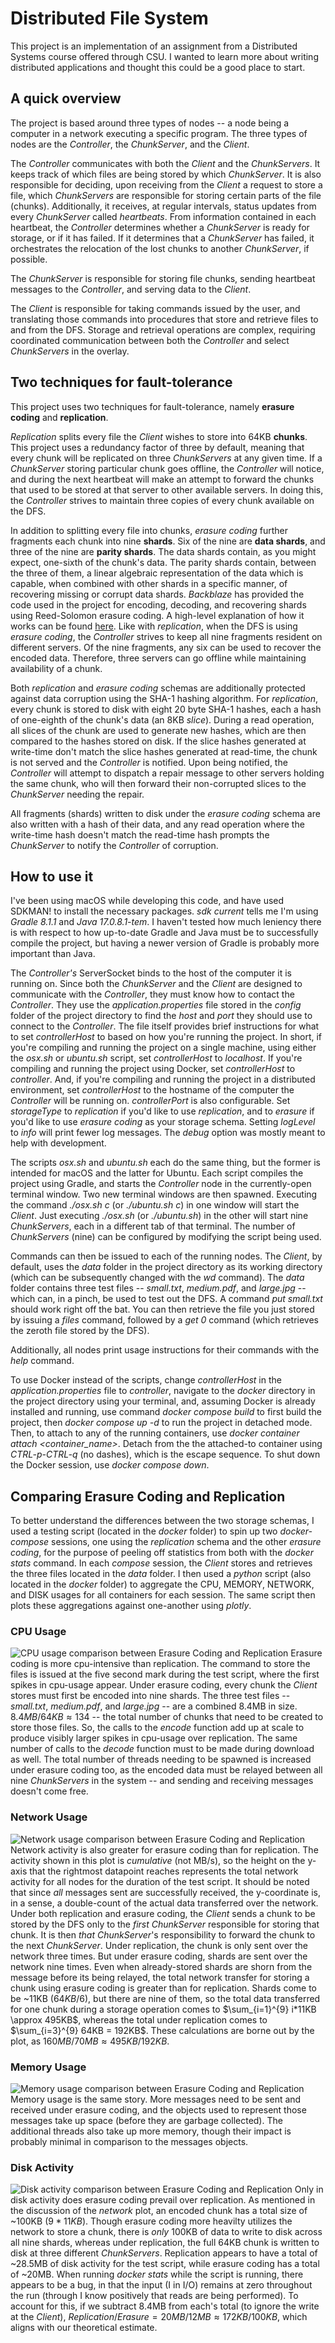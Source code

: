 # Distributed File System
This project is an implementation of an assignment from a Distributed Systems course offered through CSU. I wanted to learn more about writing distributed applications and thought this could be a good place to start.

## A quick overview
The project is based around three types of nodes -- a node being a computer in a network executing a specific program. The three types of nodes are the *Controller*, the *ChunkServer*, and the *Client*.

The *Controller* communicates with both the *Client* and the *ChunkServers*. It keeps track of which files are being stored by which *ChunkServer*. It is also responsible for deciding, upon receiving from the *Client* a request to store a file, which *ChunkServers* are responsible for storing certain parts of the file (chunks). Additionally, it receives, at regular intervals, status updates from every *ChunkServer* called *heartbeats*. From information contained in each heartbeat, the *Controller* determines whether a *ChunkServer* is ready for storage, or if it has failed. If it determines that a *ChunkServer* has failed, it orchestrates the relocation of the lost chunks to another *ChunkServer*, if possible.

The *ChunkServer* is responsible for storing file chunks, sending heartbeat messages to the *Controller*, and serving data to the *Client*.

The *Client* is responsible for taking commands issued by the user, and translating those commands into procedures that store and retrieve files to and from the DFS. Storage and retrieval operations are complex, requiring coordinated communication between both the *Controller* and select *ChunkServers* in the overlay.

## Two techniques for fault-tolerance
This project uses two techniques for fault-tolerance, namely **erasure coding** and **replication**.

*Replication* splits every file the *Client* wishes to store into 64KB **chunks**. This project uses a redundancy factor of three by default, meaning that every chunk will be replicated on three *ChunkServers* at any given time. If a *ChunkServer* storing particular chunk goes offline, the *Controller* will notice, and during the next heartbeat will make an attempt to forward the chunks that used to be stored at that server to other available servers. In doing this, the *Controller* strives to maintain three copies of every chunk available on the DFS.

In addition to splitting every file into chunks, *erasure coding* further fragments each chunk into nine **shards**. Six of the nine are **data shards**, and three of the nine are **parity shards**. The data shards contain, as you might expect, one-sixth of the chunk's data. The parity shards contain, between the three of them, a linear algebraic representation of the data which is capable, when combined with other shards in a specific manner, of recovering missing or corrupt data shards. *Backblaze* has provided the code used in the project for encoding, decoding, and recovering shards using Reed-Solomon erasure coding. A high-level explanation of how it works can be found [here](https://www.backblaze.com/blog/reed-solomon/). Like with *replication*, when the DFS is using *erasure coding*, the *Controller* strives to keep all nine fragments resident on different servers. Of the nine fragments, any six can be used to recover the encoded data. Therefore, three servers can go offline while maintaining availability of a chunk.

Both *replication* and *erasure coding* schemas are additionally protected against data corruption using the SHA-1 hashing algorithm. For *replication*, every chunk is stored to disk with eight 20 byte SHA-1 hashes, each a hash of one-eighth of the chunk's data (an 8KB *slice*). During a read operation, all slices of the chunk are used to generate new hashes, which are then compared to the hashes stored on disk. If the slice hashes generated at write-time don't match the slice hashes generated at read-time, the chunk is not served and the *Controller* is notified. Upon being notified, the *Controller* will attempt to dispatch a repair message to other servers holding the same chunk, who will then forward their non-corrupted slices to the *ChunkServer* needing the repair.

All fragments (shards) written to disk under the *erasure coding* schema are also written with a hash of their data, and any read operation where the write-time hash doesn't match the read-time hash prompts the *ChunkServer* to notify the *Controller* of corruption.

## How to use it
I've been using macOS while developing this code, and have used SDKMAN! to install the necessary packages. *sdk current* tells me I'm using *Gradle 8.1.1* and *Java 17.0.8.1-tem*. I haven't tested how much leniency there is with respect to how up-to-date Gradle and Java must be to successfully compile the project, but having a newer version of Gradle is probably more important than Java. 

The *Controller's* ServerSocket binds to the host of the computer it is running on. Since both the *ChunkServer* and the *Client* are designed to communicate with the *Controller*, they must know how to contact the *Controller*. They use the *application.properties* file stored in the *config* folder of the project directory to find the *host* and *port* they should use to connect to the *Controller*. The file itself provides brief instructions for what to set *controllerHost* to based on how you're running the project. In short, if you're compiling and running the project on a single machine, using either the *osx.sh* or *ubuntu.sh* script, set *controllerHost* to *localhost*. If you're compiling and running the project using Docker, set *controllerHost* to *controller*. And, if you're compiling and running the project in a distributed environment, set *controllerHost* to the hostname of the computer the *Controller* will be running on. *controllerPort* is also configurable. Set *storageType* to *replication* if you'd like to use *replication*, and to *erasure* if you'd like to use *erasure coding* as your storage schema. Setting *logLevel* to *info* will print fewer log messages. The *debug* option was mostly meant to help with development.

The scripts *osx.sh* and *ubuntu.sh* each do the same thing, but the former is intended for macOS and the latter for Ubuntu. Each script compiles the project using Gradle, and starts the *Controller* node in the currently-open terminal window. Two new terminal windows are then spawned. Executing the command *./osx.sh c* (or *./ubuntu.sh c*) in one window will start the *Client*. Just executing *./osx.sh* (or *./ubuntu.sh*) in the other will start nine *ChunkServers*, each in a different tab of that terminal. The number of *ChunkServers* (nine) can be configured by modifying the script being used.

Commands can then be issued to each of the running nodes. The *Client*, by default, uses the *data* folder in the project directory as its working directory (which can be subsequently changed with the *wd* command). The *data* folder contains three test files -- *small.txt*, *medium.pdf*, and *large.jpg* -- which can, in a pinch, be used to test out the DFS. A command *put small.txt* should work right off the bat. You can then retrieve the file you just stored by issuing a *files* command, followed by a *get 0* command (which retrieves the zeroth file stored by the DFS).

Additionally, all nodes print usage instructions for their commands with the *help* command.

To use Docker instead of the scripts, change *controllerHost* in the *application.properties* file to *controller*, navigate to the *docker* directory in the project directory using your terminal, and, assuming Docker is already installed and running, use command *docker compose build* to first build the project, then *docker compose up -d* to run the project in detached mode. Then, to attach to any of the running containers, use *docker container attach <container_name>*. Detach from the the attached-to container using *CTRL-p-CTRL-q* (no dashes), which is the escape sequence. To shut down the Docker session, use *docker compose down*.

## Comparing Erasure Coding and Replication
To better understand the differences between the two storage schemas, I used a testing script (located in the *docker* folder) to spin up two *docker-compose* sessions, one using the *replication* schema and the other *erasure coding*, for the purpose of peeling off statistics from both with the *docker stats* command. In each *compose* session, the *Client* stores and retrieves the three files located in the *data* folder. I then used a *python* script (also located in the *docker* folder) to aggregate the CPU, MEMORY, NETWORK, and DISK usages for all containers for each session. The same script then plots these aggregations against one-another using *plotly*.
### CPU Usage
![CPU usage comparison between Erasure Coding and Replication](https://github.com/maxhayne/distributed-file-system/blob/main/docker/images/cpu-comparison.png)
Erasure coding is more cpu-intensive than replication. The command to store the files is issued at the five second mark during the test script, where the first spikes in cpu-usage appear. Under erasure coding, every chunk the *Client* stores must first be encoded into nine shards. The three test files -- *small.txt*, *medium.pdf*, and *large.jpg* -- are a combined 8.4MB in size. $`8.4MB/64KB \approx 134`$ -- the total number of chunks that need to be created to store those files. So, the calls to the *encode* function add up at scale to produce visibly larger spikes in cpu-usage over replication. The same number of calls to the *decode* function must to be made during download as well. The total number of threads needing to be spawned is increased under erasure coding too, as the encoded data must be relayed between all nine *ChunkServers* in the system -- and sending and receiving messages doesn't come free.
### Network Usage
![Network usage comparison between Erasure Coding and Replication](https://github.com/maxhayne/distributed-file-system/blob/main/docker/images/net-comparison.png)
Network activity is also greater for erasure coding than for replication. The activity shown in this plot is *cumulative* (not MB/s), so the height on the y-axis that the rightmost datapoint reaches represents the total network activity for all nodes for the duration of the test script. It should be noted that since *all* messages sent are successfully received, the y-coordinate is, in a sense, a double-count of the actual data transferred over the network. Under both replication and erasure coding, the *Client* sends a chunk to be stored by the DFS only to the *first* *ChunkServer* responsible for storing that chunk. It is then *that* *ChunkServer*'s responsibility to forward the chunk to the next *ChunkServer*. Under replication, the chunk is only sent over the network three times. But under erasure coding, shards are sent over the network nine times. Even when already-stored shards are shorn from the message before its being relayed, the total network transfer for storing a chunk using erasure coding is greater than for replication. Shards come to be ~11KB ($`64KB/6`$), but there are nine of them, so the total data transferred for one chunk during a storage operation comes to $`\sum_{i=1}^{9} i*11KB \approx 495KB`$, whereas the total under replication comes to $`\sum_{i=3}^{9} 64KB = 192KB`$. These calculations are borne out by the plot, as $`160MB/70MB \approx 495KB/192KB`$.
### Memory Usage
![Memory usage comparison between Erasure Coding and Replication](https://github.com/maxhayne/distributed-file-system/blob/main/docker/images/mem-comparison.png)
Memory usage is the same story. More messages need to be sent and received under erasure coding, and the objects used to represent those messages take up space (before they are garbage collected). The additional threads also take up more memory, though their impact is probably minimal in comparison to the messages objects.
### Disk Activity
![Disk activity comparison between Erasure Coding and Replication](https://github.com/maxhayne/distributed-file-system/blob/main/docker/images/io-comparison.png)
Only in disk activity does erasure coding prevail over replication. As mentioned in the discussion of the *network* plot, an encoded chunk has a total size of ~100KB ($`9*11KB`$). Though erasure coding more heavilty utilizes the network to store a chunk, there is *only* 100KB of data to write to disk across all nine shards, whereas under replication, the full 64KB chunk is written to disk at three different *ChunkServers*. Replication appears to have a total of ~28.5MB of disk activity for the test script, while erasure coding has a total of ~20MB. When running *docker stats* while the script is running, there appears to be a bug, in that the input (I in I/O) remains at zero throughout the run (through I know positively that reads are being performed). To account for this, if we subtract 8.4MB from each's total (to ignore the write at the *Client*), $`Replication/Erasure = 20MB/12MB \approx 172KB/100KB`$, which aligns with our theoretical estimate.

